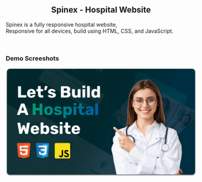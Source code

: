   <h2 align="center">Spinex - Hospital Website</h2>

  Spinex is a fully responsive hospital website, <br />Responsive for all devices, build using HTML, CSS, and JavaScript.

</div>

<br />

### Demo Screeshots

![Doclab Desktop Demo](./readme-images/desktop.png "Desktop Demo")

